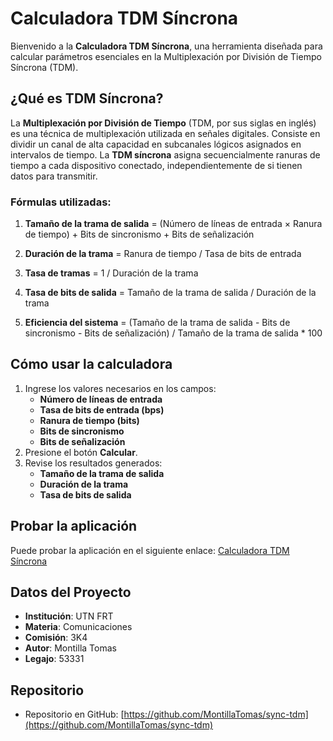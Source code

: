 # Calculadora TDM Síncrona

Bienvenido a la **Calculadora TDM Síncrona**, una herramienta diseñada para calcular parámetros esenciales en la Multiplexación por División de Tiempo Síncrona (TDM).

## ¿Qué es TDM Síncrona?

La **Multiplexación por División de Tiempo** (TDM, por sus siglas en inglés) es una técnica de multiplexación utilizada en señales digitales. Consiste en dividir un canal de alta capacidad en subcanales lógicos asignados en intervalos de tiempo. La **TDM síncrona** asigna secuencialmente ranuras de tiempo a cada dispositivo conectado, independientemente de si tienen datos para transmitir.

### Fórmulas utilizadas:

1. **Tamaño de la trama de salida** = (Número de líneas de entrada × Ranura de tiempo) + Bits de sincronismo + Bits de señalización

2. **Duración de la trama** = Ranura de tiempo / Tasa de bits de entrada

3. **Tasa de tramas** = 1 / Duración de la trama

4. **Tasa de bits de salida** = Tamaño de la trama de salida / Duración de la trama

5. **Eficiencia del sistema** = (Tamaño de la trama de salida - Bits de sincronismo - Bits de señalización) / Tamaño de la trama de salida * 100

## Cómo usar la calculadora

1. Ingrese los valores necesarios en los campos:
   - **Número de líneas de entrada**
   - **Tasa de bits de entrada (bps)**
   - **Ranura de tiempo (bits)**
   - **Bits de sincronismo**
   - **Bits de señalización**
2. Presione el botón **Calcular**.
3. Revise los resultados generados:
   - **Tamaño de la trama de salida**
   - **Duración de la trama**
   - **Tasa de bits de salida**

## Probar la aplicación

Puede probar la aplicación en el siguiente enlace: [Calculadora TDM Síncrona](https://montillatomas.github.io/sync-tdm/)

## Datos del Proyecto

- **Institución**: UTN FRT
- **Materia**: Comunicaciones
- **Comisión**: 3K4
- **Autor**: Montilla Tomas
- **Legajo**: 53331

## Repositorio

- Repositorio en GitHub: [https://github.com/MontillaTomas/sync-tdm](https://github.com/MontillaTomas/sync-tdm)
